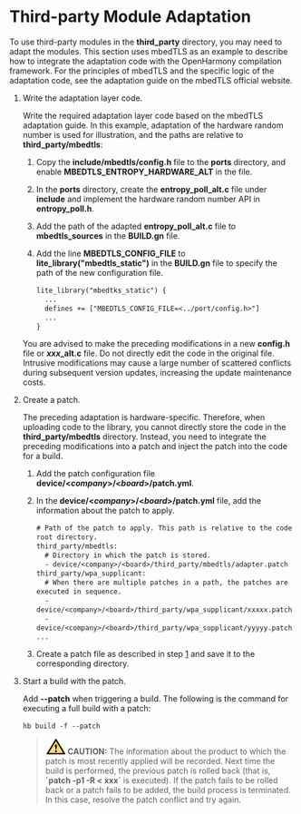 # Third-party Module Adaptation<a name="EN-US_TOPIC_0000001153842842"></a>

To use third-party modules in the  **third\_party**  directory, you may need to adapt the modules. This section uses mbedTLS as an example to describe how to integrate the adaptation code with the OpenHarmony compilation framework. For the principles of mbedTLS and the specific logic of the adaptation code, see the adaptation guide on the mbedTLS official website.

1.  <a name="li12446195633211"></a>Write the adaptation layer code.

    Write the required adaptation layer code based on the mbedTLS adaptation guide. In this example, adaptation of the hardware random number is used for illustration, and the paths are relative to  **third\_party/mbedtls**:

    1.  Copy the  **include/mbedtls/config.h**  file to the  **ports**  directory, and enable  **MBEDTLS\_ENTROPY\_HARDWARE\_ALT**  in the file.
    2.  In the  **ports**  directory, create the  **entropy\_poll\_alt.c**  file under  **include**  and implement the hardware random number API in  **entropy\_poll.h**.
    3.  Add the path of the adapted  **entropy\_poll\_alt.c**  file to  **mbedtls\_sources**  in the  **BUILD.gn**  file.
    4.  Add the line  **MBEDTLS\_CONFIG\_FILE**  to  **lite\_library\("mbedtls\_static"\)**  in the  **BUILD.gn**  file to specify the path of the new configuration file.

        ```
        lite_library("mbedtks_static") {
          ...  
          defines += ["MBEDTLS_CONFIG_FILE=<../port/config.h>"]
          ...
        }
        ```

    You are advised to make the preceding modifications in a new  **config.h**  file or  **_xxx_\_alt.c**  file. Do not directly edit the code in the original file. Intrusive modifications may cause a large number of scattered conflicts during subsequent version updates, increasing the update maintenance costs.

2.  Create a patch.

    The preceding adaptation is hardware-specific. Therefore, when uploading code to the library, you cannot directly store the code in the  **third\_party/mbedtls**  directory. Instead, you need to integrate the preceding modifications into a patch and inject the patch into the code for a build.

    1.  Add the patch configuration file  **device/<_company_\>/<_board_\>/patch.yml**.
    2.  In the  **device/<_company_\>/<_board_\>/patch.yml**  file, add the information about the patch to apply.

        ```
        # Path of the patch to apply. This path is relative to the code root directory.
        third_party/mbedtls:
          # Directory in which the patch is stored.
          - device/<company>/<board>/third_party/mbedtls/adapter.patch
        third_party/wpa_supplicant:
          # When there are multiple patches in a path, the patches are executed in sequence.
          - device/<company>/<board>/third_party/wpa_supplicant/xxxxx.patch
          - device/<company>/<board>/third_party/wpa_supplicant/yyyyy.patch
        ...
        ```

    3.  Create a patch file as described in step  [1](#li12446195633211)  and save it to the corresponding directory.

3.  Start a build with the patch.

    Add  **--patch**  when triggering a build. The following is the command for executing a full build with a patch:

    ```
    hb build -f --patch
    ```

    >![](../public_sys-resources/icon-caution.gif) **CAUTION:** 
    >The information about the product to which the patch is most recently applied will be recorded. Next time the build is performed, the previous patch is rolled back \(that is,  **\`patch -p1 -R < xxx\`**  is executed\). If the patch fails to be rolled back or a patch fails to be added, the build process is terminated. In this case, resolve the patch conflict and try again.


